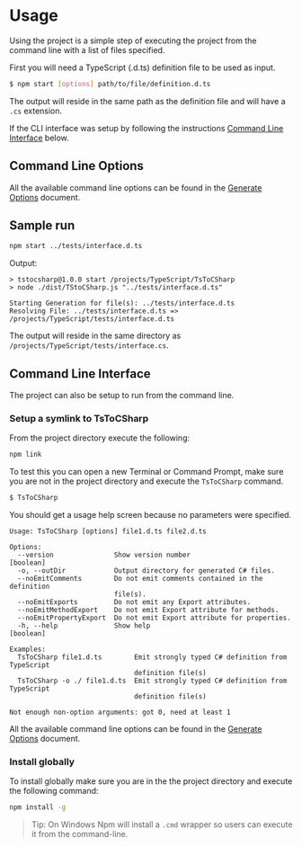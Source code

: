 # Usage

Using the project is a simple step of executing the project from the command line with a list of files specified.

First you will need a TypeScript (.d.ts) definition file to be used as input.

``` bash
$ npm start [options] path/to/file/definition.d.ts
```

The output will reside in the same path as the definition file and will have a `.cs` extension.

If the CLI interface was setup by following the instructions [Command Line Interface](#command-line-interface) below.  

## Command Line Options

All the available command line options can be found in the [Generate Options](./GenerateOptions.md) document.

## Sample run

``` bash
npm start ../tests/interface.d.ts
```

Output:

```
> tstocsharp@1.0.0 start /projects/TypeScript/TsToCSharp
> node ./dist/TStoCSharp.js "../tests/interface.d.ts"

Starting Generation for file(s): ../tests/interface.d.ts
Resolving File: ../tests/interface.d.ts => /projects/TypeScript/tests/interface.d.ts

```

The output will reside in the same directory as `/projects/TypeScript/tests/interface.cs`.

## Command Line Interface

The project can also be setup to run from the command line.

### Setup a symlink to TsToCSharp

From the project directory execute the following:

``` bash
npm link
```

To test this you can open a new Terminal or Command Prompt, make sure you are not in the project directory and execute the `TsToCSharp` command.

``` bash
$ TsToCSharp
```

You should get a usage help screen because no parameters were specified.

```
Usage: TsToCSharp [options] file1.d.ts file2.d.ts

Options:
  --version               Show version number                          [boolean]
  -o, --outDir            Output directory for generated C# files.
  --noEmitComments        Do not emit comments contained in the definition
                          file(s).
  --noEmitExports         Do not emit any Export attributes.
  --noEmitMethodExport    Do not emit Export attribute for methods.
  --noEmitPropertyExport  Do not emit Export attribute for properties.
  -h, --help              Show help                                    [boolean]

Examples:
  TsToCSharp file1.d.ts        Emit strongly typed C# definition from TypeScript
                               definition file(s)
  TsToCSharp -o ./ file1.d.ts  Emit strongly typed C# definition from TypeScript
                               definition file(s)

Not enough non-option arguments: got 0, need at least 1

```

All the available command line options can be found in the [Generate Options](./GenerateOptions.md) document.

### Install globally

To install globally make sure you are in the the project directory and execute the following command:

``` bash
npm install -g
```

> Tip: On Windows Npm will install a `.cmd` wrapper so users can execute it from the command-line.


